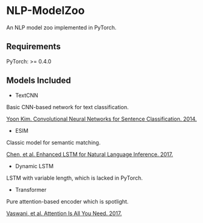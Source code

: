 # NLP-ModelZoo
An NLP model zoo implemented in PyTorch.


## Requirements

PyTorch: >= 0.4.0


## Models Included

- TextCNN

Basic CNN-based network for text classification.

[Yoon Kim. Convolutional Neural Networks for Sentence Classification. 2014.](https://arxiv.org/abs/1408.5882)

- ESIM

Classic model for semantic matching.

[Chen, et al. Enhanced LSTM for Natural Language Inference. 2017.](https://arxiv.org/abs/1609.06038)

- Dynamic LSTM

LSTM with variable length, which is lacked in PyTorch.

- Transformer

Pure attention-based encoder which is spotlight.

[Vaswani, et al. Attention Is All You Need. 2017.](https://arxiv.org/abs/1706.03762)
